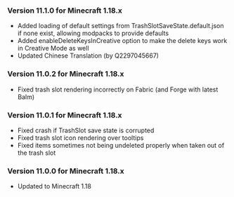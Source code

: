 ### Version 11.1.0 for Minecraft 1.18.x

- Added loading of default settings from TrashSlotSaveState.default.json if none exist, allowing modpacks to provide defaults
- Added enableDeleteKeysInCreative option to make the delete keys work in Creative Mode as well
- Updated Chinese Translation (by Q2297045667)

### Version 11.0.2 for Minecraft 1.18.x

- Fixed trash slot rendering incorrectly on Fabric (and Forge with latest Balm)

### Version 11.0.1 for Minecraft 1.18.x

- Fixed crash if TrashSlot save state is corrupted
- Fixed trash slot icon rendering over tooltips
- Fixed items sometimes not being undeleted properly when taken out of the trash slot

### Version 11.0.0 for Minecraft 1.18.x

- Updated to Minecraft 1.18